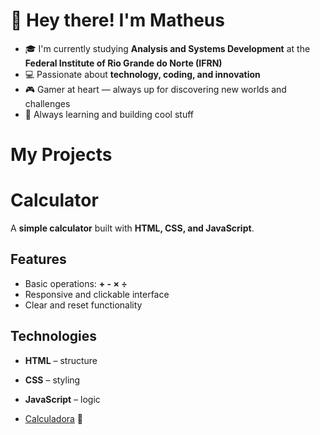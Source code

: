 # 👋 Hey there! I'm Matheus  

- 🎓 I'm currently studying **Analysis and Systems Development** at the **Federal Institute of Rio Grande do Norte (IFRN)**  
- 💻 Passionate about **technology, coding, and innovation**  
- 🎮 Gamer at heart — always up for discovering new worlds and challenges  
- 🚀 Always learning and building cool stuff  


# My Projects

# Calculator

A **simple calculator** built with **HTML, CSS, and JavaScript**.  

## Features

- Basic operations: **+ - × ÷**  
- Responsive and clickable interface  
- Clear and reset functionality  

## Technologies

- **HTML** – structure  
- **CSS** – styling  
- **JavaScript** – logic

- [Calculadora](https://matheussena45.github.io/My-Projects/Calculadora/index.html) 🔢

